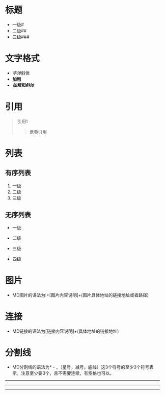 # 标题 
- 一级# 
- 二级## 
- 三级###
# 文字格式
- *字体*斜体
- **加粗**
- ***加粗和斜体***
# 引用
> 引用1
>> 嵌套引用
# 列表
## 有序列表
1. 一级
2. 二级
3. 三级
## 无序列表
- 一级
* 二级
+ 三级
- 四级
# 图片
- MD图片的语法为!+[图片内容说明]+(图片具体地址的链接地址或者路径)
# 连接
- MD链接的语法为[链接内容说明]+(具体地址的链接地址)
# 分割线
- MD分割线的语法为* - _（星号，减号，底线）这3个符号的至少3个符号表示，注意至少要3个，且不需要连续，有空格也可以。
---
***
___
